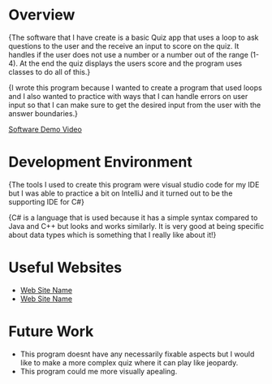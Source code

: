 # Overview

{The software that I have create is a basic Quiz app that uses a loop to ask questions to the user and the receive an input to score on the quiz. It handles if the user does not use a number or a number out of the range (1-4). At the end the quiz displays the users score and the program uses classes to do all of this.}

{I wrote this program because I wanted to create a program that used loops and I also wanted to practice with ways that I can handle errors on user input so that I can make sure to get the desired input from the user with the answer boundaries.}

[Software Demo Video](http://youtube.link.goes.here)

# Development Environment

{The tools I used to create this program were visual studio code for my IDE but I was able to practice a bit on IntelliJ and it turned out to be the supporting IDE for C#}

{C# is a language that is used because it has a simple syntax compared to Java and C++ but looks and works similarly. It is very good at being specific about data types which is something that I really like about it!}

# Useful Websites


- [Web Site Name](https://stackoverflow.com/)
- [Web Site Name](https://www.w3schools.com/cs/index.php)

# Future Work

- This program doesnt have any necessarily fixable aspects but I would like to make a more complex quiz where it can play like jeopardy.
- This program could me more visually apealing.